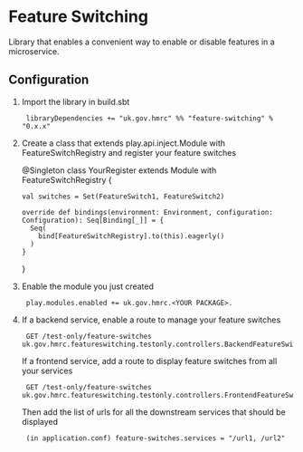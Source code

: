 # Feature Switching

Library that enables a convenient way to enable or disable features in a microservice.

## Configuration

1. Import the library in build.sbt

        libraryDependencies += "uk.gov.hmrc" %% "feature-switching" % "0.x.x"
 
2. Create a class that extends play.api.inject.Module with FeatureSwitchRegistry and register your feature switches


     @Singleton
     class YourRegister extends Module with FeatureSwitchRegistry {
     
       val switches = Set(FeatureSwitch1, FeatureSwitch2)
     
       override def bindings(environment: Environment, configuration: Configuration): Seq[Binding[_]] = {
         Seq(
           bind[FeatureSwitchRegistry].to(this).eagerly()
         )
       }
     }
     

3. Enable the module you just created

        play.modules.enabled += uk.gov.hmrc.<YOUR PACKAGE>.
    
4. If a backend service, enable a route to manage your feature switches
    
        GET /test-only/feature-switches  uk.gov.hmrc.featureswitching.testonly.controllers.BackendFeatureSwitchController.getFeatureSwitches
        
    If a frontend service, add a route to display feature switches from all your services
   
        GET /test-only/feature-switches  uk.gov.hmrc.featureswitching.testonly.controllers.FrontendFeatureSwitchController.show
        
    Then add the list of urls for all the downstream services that should be displayed
    
        (in application.conf) feature-switches.services = "/url1, /url2"
